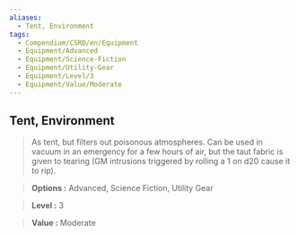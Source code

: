 ```yaml
---
aliases:
  - Tent, Environment
tags:
  - Compendium/CSRD/en/Equipment
  - Equipment/Advanced
  - Equipment/Science-Fiction
  - Equipment/Utility-Gear
  - Equipment/Level/3
  - Equipment/Value/Moderate
---
```

  
    
## Tent, Environment    
    
>As tent, but filters out poisonous atmospheres. Can be used in vacuum in an emergency for a few hours of air, but the taut fabric is given to tearing (GM intrusions triggered by rolling a 1 on d20 cause it to rip).    
> **Options :** Advanced, Science Fiction, Utility Gear    
> **Level :** 3    
> **Value :** Moderate